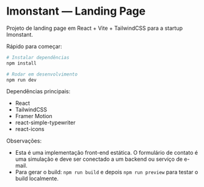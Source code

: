 # Imonstant — Landing Page

Projeto de landing page em React + Vite + TailwindCSS para a startup Imonstant.

Rápido para começar:

```bash
# Instalar dependências
npm install

# Rodar em desenvolvimento
npm run dev
```

Dependências principais:
- React
- TailwindCSS
- Framer Motion
- react-simple-typewriter
- react-icons

Observações:
- Esta é uma implementação front-end estática. O formulário de contato é uma simulação e deve ser conectado a um backend ou serviço de e-mail.
- Para gerar o build: `npm run build` e depois `npm run preview` para testar o build localmente.
